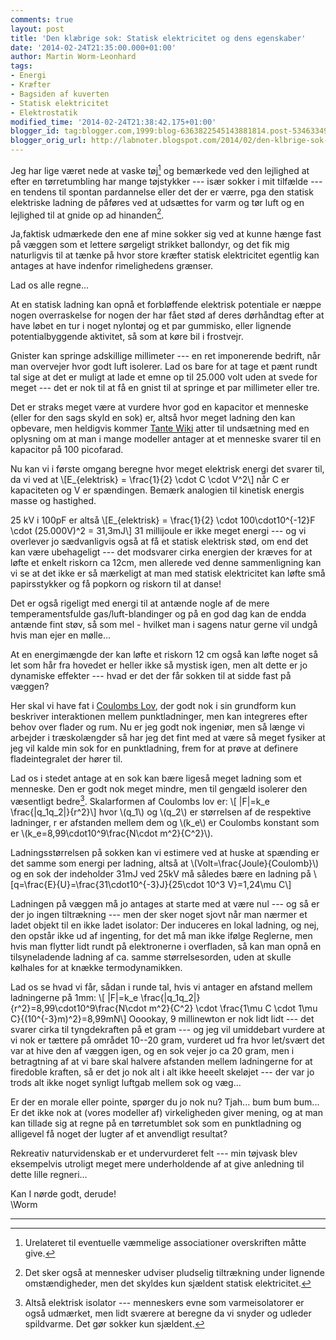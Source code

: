 ```yaml
---
comments: true
layout: post
title: 'Den klæbrige sok: Statisk elektricitet og dens egenskaber'
date: '2014-02-24T21:35:00.000+01:00'
author: Martin Worm-Leonhard
tags:
- Energi
- Kræfter
- Bagsiden af kuverten
- Statisk elektricitet
- Elektrostatik
modified_time: '2014-02-24T21:38:42.175+01:00'
blogger_id: tag:blogger.com,1999:blog-6363822545143881814.post-5346334997085393683
blogger_orig_url: http://labnoter.blogspot.com/2014/02/den-klbrige-sok-statisk-elektricitet-og.html
---
```


Jeg har lige været nede at vaske tøj[^1] og bemærkede ved den lejlighed
at efter en tørretumbling har mange tøjstykker --- især sokker i mit
tilfælde --- en tendens til spontan pardannelse eller det der er værre,
pga den statisk elektriske ladning de påføres ved at udsættes for varm
og tør luft og en lejlighed til at gnide op ad hinanden[^2]. 

Ja,faktisk udmærkede den ene af mine sokker sig ved at kunne hænge fast på
væggen som et lettere sørgeligt strikket ballondyr, og det fik mig
naturligvis til at tænke på hvor store kræfter statisk elektricitet
egentlig kan antages at have indenfor rimelighedens grænser.

Lad os alle regne...

At en statisk ladning kan opnå et forbløffende elektrisk potentiale er
næppe nogen overraskelse for nogen der har fået stød af deres dørhåndtag
efter at have løbet en tur i noget nylontøj og et par gummisko, eller
lignende potentialbyggende aktivitet, så som at køre bil i frostvejr.

Gnister kan springe adskillige millimeter --- en ret imponerende bedrift,
når man overvejer hvor godt luft isolerer.
Lad os bare for at tage et pænt rundt tal sige at det er muligt at lade
et emne op til 25.000 volt uden at svede for meget --- det er nok til at
få en gnist til at springe et par millimeter eller tre.

Det er straks meget være at vurdere hvor god en kapacitor et menneske
(eller for den sags skyld en sok) er, altså hvor meget ladning den kan
opbevare, men heldigvis kommer [Tante Wiki](http://en.wikipedia.org/wiki/Static_electricity) atter til
undsætning med en oplysning om at man i mange modeller antager at et
menneske svarer til en kapacitor på 100 picofarad.

Nu kan vi i første omgang beregne hvor meget elektrisk energi det svarer
til, da vi ved at \\[E_{elektrisk} = \frac{1}{2} \cdot C \cdot V^2\\] 
når C er kapaciteten og V er spændingen. Bemærk analogien til
kinetisk energis masse og hastighed. 

25 kV i 100pF er
altså \\[E_{elektrisk} = \frac{1}{2} \cdot 100\cdot10^{-12}F \cdot (25.000V)^2 = 31,3mJ\\]
31 millijoule er ikke meget energi --- og vi overlever jo sædvanligvis
også at få et statisk elektrisk stød, om end det kan være ubehageligt ---
det modsvarer cirka energien der kræves for at løfte et enkelt riskorn
ca 12cm, men allerede ved denne sammenligning kan vi se at det ikke er
så mærkeligt at man med statisk elektricitet kan løfte små papirsstykker
og få popkorn og riskorn til at danse! 

Det er også rigeligt med energi
til at antænde nogle af de mere temperamentsfulde gas/luft-blandinger og
på en god dag kan de endda antænde fint støv, så som mel - hvilket man i
sagens natur gerne vil undgå hvis man ejer en mølle...

At en energimængde der kan løfte et riskorn 12 cm også kan løfte noget
så let som hår fra hovedet er heller ikke så mystisk igen, men alt dette
er jo dynamiske effekter --- hvad er det der får sokken til at sidde fast
på væggen?

Her skal vi have fat i [Coulombs Lov](http://en.wikipedia.org/wiki/Coulomb's_law), der godt nok i sin
grundform kun beskriver interaktionen mellem punktladninger, men kan
integreres efter behov over flader og rum. Nu er jeg godt nok ingeniør,
men så længe vi arbejder i træskolængder så har jeg det fint med at være
så meget fysiker at jeg vil kalde min sok for en punktladning, frem for
at prøve at definere fladeintegralet der hører til.

Lad os i stedet antage at en sok kan bære ligeså meget ladning som et
menneske. Den er godt nok meget mindre, men til gengæld isolerer den
væsentligt bedre[^3]. Skalarformen af Coulombs lov er: 
\\[ |F|=k_e \frac{|q_1q_2|}{r^2}\\]
hvor \\(q_1\\) og \\(q_2\\) er størrelsen af de respektive ladninger,
r er afstanden mellem dem og \\(k_e\\) er Coulombs konstant som er
\\(k_e=8,99\cdot10^9\frac{N\cdot m^2}{C^2}\\).

Ladningsstørrelsen på sokken kan vi estimere ved at huske at spænding er
det samme som energi per ladning, altså at
\\(Volt=\frac{Joule}{Coulomb}\\) og en sok der indeholder 31mJ ved 25kV
må således bære en ladning på
\\[q=\frac{E}{U}=\frac{31\cdot10^{-3}J}{25\cdot 10^3 V}=1,24\mu C\\]

Ladningen på væggen må jo antages at starte med at være nul --- og så er
der jo ingen tiltrækning --- men der sker noget sjovt når man nærmer et
ladet objekt til en ikke ladet isolator: Der induceres en lokal
ladning, og nej, den opstår ikke ud af ingenting, for det må man ikke
ifølge Reglerne, men hvis man flytter lidt rundt på elektronerne i
overfladen, så kan man opnå en tilsyneladende ladning af ca. samme
størrelsesorden, uden at skulle kølhales for at knække termodynamikken.

Lad os se hvad vi får, sådan i runde tal, hvis vi antager en afstand
mellem ladningerne på 1mm: \\[ |F|=k_e \frac{|q_1q_2|}{r^2}=8,99\cdot10^9\frac{N\cdot m^2}{C^2} \cdot 
\frac{1\mu C \cdot 1\mu C}{(10^{-3}m)^2}=8,99mN\\]
Ooookay, 9 millinewton er nok lidt lidt --- det svarer cirka til
tyngdekraften på et gram --- og jeg vil umiddebart vurdere at vi nok er
tættere på området 10--20 gram, vurderet ud fra hvor let/svært det var at
hive den af væggen igen, og en sok vejer jo ca 20 gram, men i
betragtning af at vi bare skal halvere afstanden mellem ladningerne for
at firedoble kraften, så er det jo nok alt i alt ikke heeelt skeløjet ---
der var jo trods alt ikke noget synligt luftgab mellem sok og væg...

Er der en morale eller pointe, spørger du jo nok nu? Tjah... bum bum
bum... Er det ikke nok at (vores modeller af) virkeligheden giver
mening, og at man kan tillade sig at regne på en tørretumblet sok som en
punktladning og alligevel få noget der lugter af et anvendligt resultat?

Rekreativ naturvidenskab er et undervurderet felt --- min tøjvask blev
eksempelvis utroligt meget mere underholdende af at give anledning til
dette lille regneri...

Kan I nørde godt, derude!  
\\Worm

------------------------------------------------------------------------

[^1]: Urelateret til eventuelle væmmelige associationer overskriften måtte give.

[^2]: Det sker også at mennesker udviser pludselig tiltrækning under
    lignende omstændigheder, men det skyldes kun sjældent statisk
    elektricitet.

[^3]: Altså elektrisk isolator --- menneskers evne som varmeisolatorer er
    også udmærket, men lidt sværere at beregne da vi snyder og udleder
    spildvarme. Det gør sokker kun sjældent.
